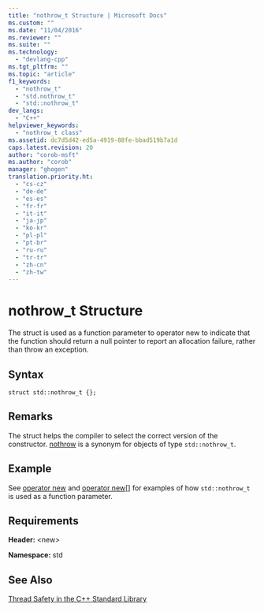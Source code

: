 ```yaml
---
title: "nothrow_t Structure | Microsoft Docs"
ms.custom: ""
ms.date: "11/04/2016"
ms.reviewer: ""
ms.suite: ""
ms.technology: 
  - "devlang-cpp"
ms.tgt_pltfrm: ""
ms.topic: "article"
f1_keywords: 
  - "nothrow_t"
  - "std.nothrow_t"
  - "std::nothrow_t"
dev_langs: 
  - "C++"
helpviewer_keywords: 
  - "nothrow_t class"
ms.assetid: dc7d5d42-ed5a-4919-88fe-bbad519b7a1d
caps.latest.revision: 20
author: "corob-msft"
ms.author: "corob"
manager: "ghogen"
translation.priority.ht: 
  - "cs-cz"
  - "de-de"
  - "es-es"
  - "fr-fr"
  - "it-it"
  - "ja-jp"
  - "ko-kr"
  - "pl-pl"
  - "pt-br"
  - "ru-ru"
  - "tr-tr"
  - "zh-cn"
  - "zh-tw"
---
```

# nothrow_t Structure
The struct is used as a function parameter to operator new to indicate that the function should return a null pointer to report an allocation failure, rather than throw an exception.  
  
## Syntax  
  
```
struct std::nothrow_t {};
```  
  
## Remarks  
 The struct helps the compiler to select the correct version of the constructor. [nothrow](../standard-library/new-functions.md#nothrow) is a synonym for objects of type `std::nothrow_t`.  
  
## Example  
 See [operator new](../standard-library/new-operators.md#operator_new) and [operator new&#91;&#93;](../standard-library/new-operators.md#operator_new_arr) for examples of how `std::nothrow_t` is used as a function parameter.  
  
## Requirements  
 **Header:** \<new>  
  
 **Namespace:** std  
  
## See Also  
 [Thread Safety in the C++ Standard Library](../standard-library/thread-safety-in-the-cpp-standard-library.md)



